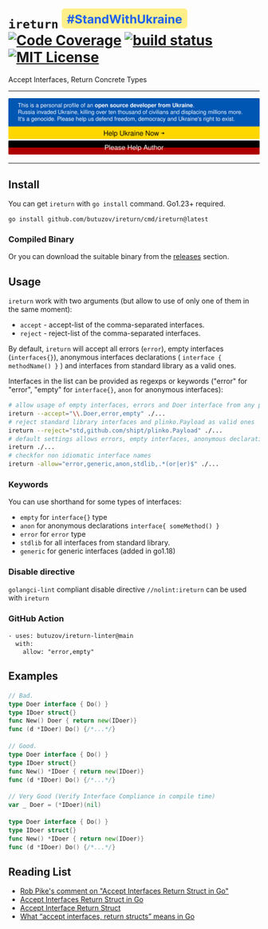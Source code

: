 # `ireturn` [![Stand with Ukraine](https://raw.githubusercontent.com/vshymanskyy/StandWithUkraine/main/badges/StandWithUkraine.svg)](https://u24.gov.ua/) [![Code Coverage](https://coveralls.io/repos/github/butuzov/ireturn/badge.svg?branch=main)](https://coveralls.io/github/butuzov/ireturn?branch=main) [![build status](https://github.com/butuzov/ireturn/actions/workflows/main.yaml/badge.svg?branch=main)]() [![MIT License](http://img.shields.io/badge/license-MIT-blue.svg)](http://www.opensource.org/licenses/MIT)

Accept Interfaces, Return Concrete Types

---

[![United 24](https://raw.githubusercontent.com/vshymanskyy/StandWithUkraine/main/banner-personal-page.svg)](https://u24.gov.ua/)
[![Help Oleg Butuzov](https://raw.githubusercontent.com/butuzov/butuzov/main/personal.svg)](https://github.com/butuzov)

---

## Install

You can get `ireturn` with `go install` command. Go1.23+ required.

```shell
go install github.com/butuzov/ireturn/cmd/ireturn@latest
```

### Compiled Binary

Or you can download the suitable binary from the [releases](https://github.com/butuzov/ireturn/releases) section.

## Usage

`ireturn` work with two arguments (but allow to use of only one of them in the same moment):

- `accept` - accept-list of the comma-separated interfaces.
- `reject` - reject-list of the comma-separated interfaces.

By default, `ireturn` will accept all errors (`error`), empty interfaces (`interfaces{}`), anonymous interfaces declarations ( `interface { methodName() }` ) and interfaces from standard library as a valid ones.

Interfaces in the list can be provided as regexps or keywords ("error" for "error", "empty" for `interface{}`, `anon` for anonymous interfaces):

```bash
# allow usage of empty interfaces, errors and Doer interface from any package.
ireturn --accept="\\.Doer,error,empty" ./...
# reject standard library interfaces and plinko.Payload as valid ones
ireturn --reject="std,github.com/shipt/plinko.Payload" ./...
# default settings allows errors, empty interfaces, anonymous declarations and standard library
ireturn ./...
# checkfor non idiomatic interface names
ireturn -allow="error,generic,anon,stdlib,.*(or|er)$" ./...
```

### Keywords

You can use shorthand for some types of interfaces:

- `empty` for `interface{}` type
- `anon` for anonymous declarations `interface{ someMethod() }`
- `error` for `error` type
- `stdlib` for all interfaces from standard library.
- `generic` for generic interfaces (added in go1.18)

### Disable directive

`golangci-lint` compliant disable directive `//nolint:ireturn` can be used with `ireturn`

### GitHub Action

```
- uses: butuzov/ireturn-linter@main
  with:
    allow: "error,empty"
```

## Examples

```go
// Bad.
type Doer interface { Do() }
type IDoer struct{}
func New() Doer { return new(IDoer)}
func (d *IDoer) Do() {/*...*/}

// Good.
type Doer interface { Do() }
type IDoer struct{}
func New() *IDoer { return new(IDoer)}
func (d *IDoer) Do() {/*...*/}

// Very Good (Verify Interface Compliance in compile time)
var _ Doer = (*IDoer)(nil)

type Doer interface { Do() }
type IDoer struct{}
func New() *IDoer { return new(IDoer)}
func (d *IDoer) Do() {/*...*/}

```

## Reading List

- [Rob Pike's comment on "Accept Interfaces Return Struct in Go"](https://github.com/go-proverbs/go-proverbs.github.io/issues/37)
- [Accept Interfaces Return Struct in Go](https://mycodesmells.com/post/accept-interfaces-return-struct-in-go)
- [Accept Interface Return Struct](https://blog.dlow.me/programming/golang/accept-interface-return-struct/)
- [What “accept interfaces, return structs” means in Go](https://medium.com/@cep21/what-accept-interfaces-return-structs-means-in-go-2fe879e25ee8)
